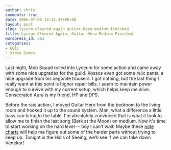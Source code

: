 ```yaml
---
author: chris
comments: true
date: 2006-07-06 14:15:47+00:00
layout: post
slug: lyceum-cleared-again-guitar-hero-medium-finished
title: Lyceum Cleared Again, Guitar Hero Medium Finished
wordpress_id: 363
categories:
- EQii
- Video Games
---
```


Last night, Mob Squad rolled into Lyceum for some action and came away with some nice upgrades for the guild. Kossos even got some relic pants, a nice upgrade from his xegonite trousers. I got nothing, but the last thing I really want at this point is higher repair bills. I seem to maintain power enough to survive with my current setup, which helps keep me alive. Consecrated Aura is my friend, HP and DPS.

Before the raid action, I moved Guitar Hero from the bedroom to the living room and hooked it up to the sound system. Man, what a difference a little bass can bring to the table. I'm absolutely convinced that is what it took to allow me to finish the last song (Bark at the Moon) on medium. Now it's time to start working on the hard level -- boy I can't wait! Maybe these [note charts](http://www.purplefrog.com/~thoth/guitar-hero/) will help me figure out some of the harder parts without trying to keep up.
Tonight is the Halls of Seeing, we'll see if we can take down Venekor!
